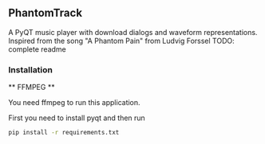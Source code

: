 ## PhantomTrack
A PyQT music player with download dialogs and waveform representations.
Inspired from the song "A Phantom Pain" from Ludvig Forssel
TODO: complete readme

### Installation

** FFMPEG **

You need ffmpeg to run this application.

First you need to install pyqt and then run

```bash
pip install -r requirements.txt
```
